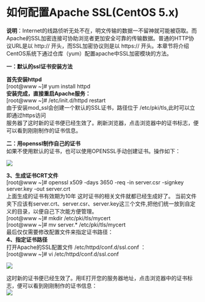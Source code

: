 <!-- --- tag:  linux apache ssl 进阶  -->
<!-- --- title:  如何配置Apache SSL(CentOS 5.x) -->
# 如何配置Apache SSL(CentOS 5.x)

**说明**：Internet的线路侦听无处不在，明文传输的数据一不留神就可能被窃取。而Apache的SSL加密连接可协助浏览者更加安全可靠的传输数据。普通的HTTP协议URL是以 http:// 开头，而SSL加密协议则是以 https:// 开头。本章节将介绍CentOS系统下通过仓库（yum）配置apache中SSL加密模块的方法。


**一：默认的ssl证书安装方法**

**首先安装httpd**<br>
[root@www ~]# yum install httpd<br>
**安装完成，直接重启Apache服务：**<br>
[root@www ~]# /etc/init.d/httpd restart<br>
由于安装mod_ssl会创建一个默认的SSL证书，路径位于 /etc/pki/tls,此时可以立即通过https访问<br>
服务器了这时新的证书便已经生效了。刷新浏览器，点击浏览器中的证书标志，便可以看到刚刚制作的证书信息。


**二：用openssl制作自己的证书**<br>
如果不使用默认的证书，也可以使用OPENSSL手动创建证书。操作如下：<br>

![](http://kb.51hosting.com/kb/ssl1.png)


**3、生成证书CRT文件**<br>
[root@www ~]# openssl x509 -days 3650 -req -in server.csr -signkey server.key -out server.crt<br>
上面生成的证书有效期为10年
这时证书的相关文件就都已经生成好了。
当前文件夹下应该有server.crt、server.csr、server.key这三个文件,把他们统一放到自定义的目录，以便自己下次能方便管理。<br>
[root@www ~]# mkdir /etc/pki/tls/mycert<br>
[root@www ~]# mv server.* /etc/pki/tls/mycert<br>
最后仅仅需要修改配置文件来指定证书路径：<br>
**4、指定证书路径**<br>
打开Apache的SSL配置文件 /etc/httpd/conf.d/ssl.conf ：<br>
[root@www ~]# vi /etc/httpd/conf.d/ssl.conf<br>

![](http://kb.51hosting.com/kb/ssl2.png)


这时新的证书便已经生效了。用IE打开您的服务器地址，点击浏览器中的证书标志，便可以看到刚刚制作的证书信息：<br>
![](http://kb.51hosting.com/kb/ssl3.png)